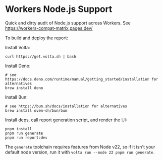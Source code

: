# Workers Node.js Support

Quick and dirty audit of Node.js support across Workers. See <https://workers-compat-matrix.pages.dev/>

To build and deploy the report:

Install Volta:

```shell
curl https://get.volta.sh | bash
```

Install Deno:

```shell
# see https://docs.deno.com/runtime/manual/getting_started/installation for alternatives
brew install deno
```

Install Bun:

```shell
# see https://bun.sh/docs/installation for alternatives
brew install oven-sh/bun/bun
```

Install deps, call report generation script, and render the UI:

```shell
pnpm install
pnpm run generate
pnpm run report:dev
```

The `generate` toolchain requires features from Node v22, so if it isn't your default node version, run it with `volta run --node 22 pnpm run generate`.
